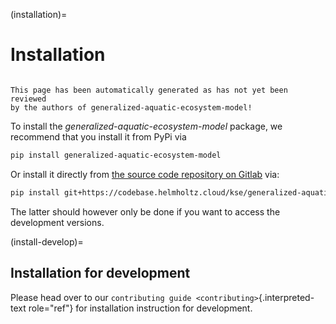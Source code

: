 <!--
SPDX-FileCopyrightText: 2024 Helmholtz-Zentrum hereon GmbH

SPDX-License-Identifier: CC-BY-4.0
-->

(installation)=
# Installation

```{warning}

This page has been automatically generated as has not yet been reviewed
by the authors of generalized-aquatic-ecosystem-model!
```

To install the _generalized-aquatic-ecosystem-model_ package, we
recommend that you install it from PyPi via

```bash
pip install generalized-aquatic-ecosystem-model
```

Or install it directly from [the source code repository on
Gitlab][source code repository]
via:

```bash
pip install git+https://codebase.helmholtz.cloud/kse/generalized-aquatic-ecosystem-model.git
```

The latter should however only be done if you want to access the
development versions.

[source code repository]: https://codebase.helmholtz.cloud/kse/generalized-aquatic-ecosystem-model

(install-develop)=
## Installation for development

Please head over to our
`contributing guide <contributing>`{.interpreted-text role="ref"} for
installation instruction for development.
